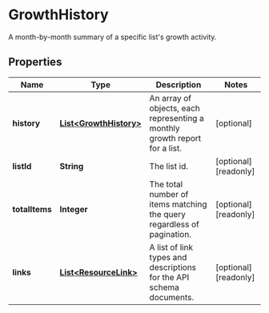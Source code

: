 

# GrowthHistory

A month-by-month summary of a specific list's growth activity.

## Properties

| Name | Type | Description | Notes |
|------------ | ------------- | ------------- | -------------|
|**history** | [**List&lt;GrowthHistory&gt;**](GrowthHistory.md) | An array of objects, each representing a monthly growth report for a list. |  [optional] |
|**listId** | **String** | The list id. |  [optional] [readonly] |
|**totalItems** | **Integer** | The total number of items matching the query regardless of pagination. |  [optional] [readonly] |
|**links** | [**List&lt;ResourceLink&gt;**](ResourceLink.md) | A list of link types and descriptions for the API schema documents. |  [optional] [readonly] |



